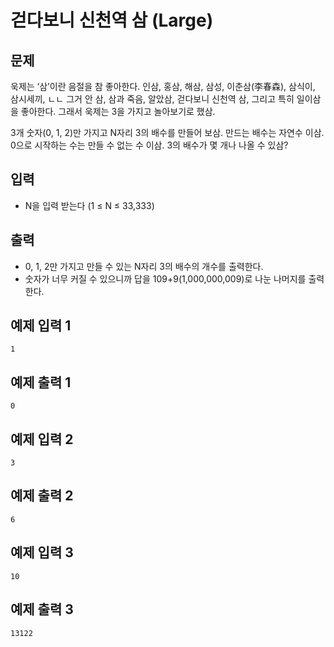 # 걷다보니 신천역 삼 (Large)

## 문제

욱제는 ‘삼’이란 음절을 참 좋아한다. 인삼, 홍삼, 해삼, 삼성, 이춘삼(李春森), 삼식이, 삼시세끼, ㄴㄴ 그거 안 삼, 삼과 죽음, 알았삼, 걷다보니 신천역 삼, 그리고 특히 일이삼을 좋아한다. 그래서 욱제는 3을 가지고 놀아보기로 했삼.

3개 숫자(0, 1, 2)만 가지고 N자리 3의 배수를 만들어 보삼. 만드는 배수는 자연수 이삼. 0으로 시작하는 수는 만들 수 없는 수 이삼. 3의 배수가 몇 개나 나올 수 있삼?

## 입력

- N을 입력 받는다 (1 ≤ N ≤ 33,333)

## 출력

- 0, 1, 2만 가지고 만들 수 있는 N자리 3의 배수의 개수를 출력한다.
- 숫자가 너무 커질 수 있으니까 답을 109+9(1,000,000,009)로 나눈 나머지를 출력한다.

## 예제 입력 1 

```
1
```

## 예제 출력 1 

```
0
```

## 예제 입력 2 

```
3
```

## 예제 출력 2 

```
6
```

## 예제 입력 3 

```
10
```

## 예제 출력 3 

```
13122
```